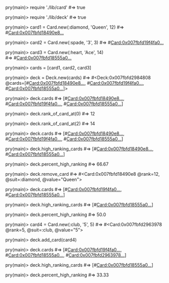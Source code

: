 pry(main)> require './lib/card'
#=> true

pry(main)> require './lib/deck'
#=> true

pry(main)> card1 = Card.new(:diamond, 'Queen', 12)
#=> #<Card:0x007fbfd18490e8...>

pry(main)> card2 = Card.new(:spade, '3', 3)
#=> #<Card:0x007fbfd19f4fa0...>

pry(main)> card3 = Card.new(:heart, 'Ace', 14)    
#=> #<Card:0x007fbfd18555a0...>

pry(main)> cards = [card1, card2, card3]

pry(main)> deck = Deck.new(cards)
#=> #<Deck:0x007fbfd2984808 @cards=[#<Card:0x007fbfd18490e8...>, #<Card:0x007fbfd19f4fa0...>, #<Card:0x007fbfd18555a0...>]>

pry(main)> deck.cards
#=> [#<Card:0x007fbfd18490e8...>, #<Card:0x007fbfd19f4fa0...>, #<Card:0x007fbfd18555a0...>]

pry(main)> deck.rank_of_card_at(0)
#=> 12

pry(main)> deck.rank_of_card_at(2)
#=> 14

pry(main)> deck.cards
#=> [#<Card:0x007fbfd18490e8...>, #<Card:0x007fbfd19f4fa0...>, #<Card:0x007fbfd18555a0...>]

pry(main)> deck.high_ranking_cards
#=> [#<Card:0x007fbfd18490e8...>, #<Card:0x007fbfd18555a0...>]

pry(main)> deck.percent_high_ranking
#=> 66.67

pry(main)> deck.remove_card
#=> #<Card:0x007fbfd18490e8 @rank=12, @suit=:diamond, @value="Queen">

pry(main)> deck.cards
#=> [#<Card:0x007fbfd19f4fa0...>, #<Card:0x007fbfd18555a0...>]

pry(main)> deck.high_ranking_cards
#=> [#<Card:0x007fbfd18555a0...>]

pry(main)> deck.percent_high_ranking
#=> 50.0

pry(main)> card4 = Card.new(:club, '5', 5)
#=> #<Card:0x007fbfd2963978 @rank=5, @suit=:club, @value="5">

pry(main)> deck.add_card(card4)

pry(main)> deck.cards
#=> [#<Card:0x007fbfd19f4fa0...>, #<Card:0x007fbfd18555a0...>, #<Card:0x007fbfd2963978...>]

pry(main)> deck.high_ranking_cards
#=> [#<Card:0x007fbfd18555a0...>]

pry(main)> deck.percent_high_ranking
#=> 33.33
